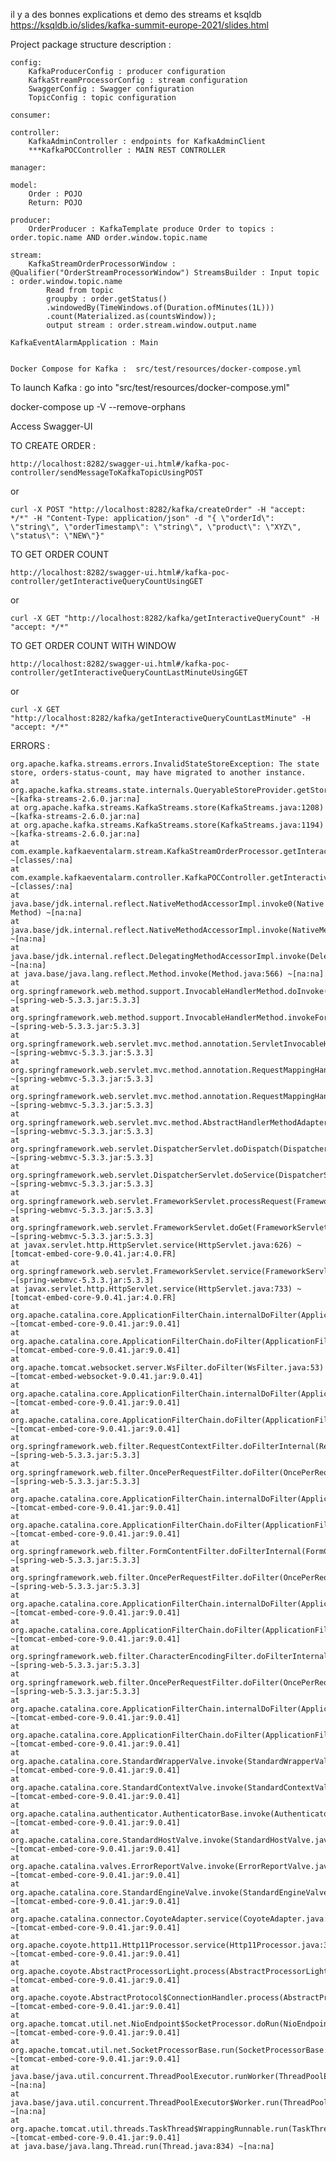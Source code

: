 il y a des bonnes explications et demo des streams et ksqldb
https://ksqldb.io/slides/kafka-summit-europe-2021/slides.html


Project package structure description : 

    config:
        KafkaProducerConfig : producer configuration
        KafkaStreamProcessorConfig : stream configuration
        SwaggerConfig : Swagger configuration
        TopicConfig : topic configuration
    
    consumer:
    
    controller:
        KafkaAdminController : endpoints for KafkaAdminClient
        ***KafkaPOCController : MAIN REST CONTROLLER
    
    manager:
    
    model:
        Order : POJO
        Return: POJO
    
    producer:
        OrderProducer : KafkaTemplate produce Order to topics : order.topic.name AND order.window.topic.name
    
    stream:
        KafkaStreamOrderProcessorWindow : @Qualifier("OrderStreamProcessorWindow") StreamsBuilder : Input topic : order.window.topic.name
            Read from topic
            groupby : order.getStatus()
            .windowedBy(TimeWindows.of(Duration.ofMinutes(1L)))
            .count(Materialized.as(countsWindow));
            output stream : order.stream.window.output.name

    KafkaEventAlarmApplication : Main 


    Docker Compose for Kafka :  src/test/resources/docker-compose.yml

    

To launch Kafka : go into "src/test/resources/docker-compose.yml"

docker-compose up -V --remove-orphans


Access Swagger-UI

TO CREATE ORDER : 

    http://localhost:8282/swagger-ui.html#/kafka-poc-controller/sendMessageToKafkaTopicUsingPOST

or 

    curl -X POST "http://localhost:8282/kafka/createOrder" -H "accept: */*" -H "Content-Type: application/json" -d "{ \"orderId\": \"string\", \"orderTimestamp\": \"string\", \"product\": \"XYZ\", \"status\": \"NEW\"}"


TO GET ORDER COUNT

    http://localhost:8282/swagger-ui.html#/kafka-poc-controller/getInteractiveQueryCountUsingGET

or

    curl -X GET "http://localhost:8282/kafka/getInteractiveQueryCount" -H "accept: */*"


TO GET ORDER COUNT WITH WINDOW

    http://localhost:8282/swagger-ui.html#/kafka-poc-controller/getInteractiveQueryCountLastMinuteUsingGET

or

    curl -X GET "http://localhost:8282/kafka/getInteractiveQueryCountLastMinute" -H "accept: */*"



ERRORS : 

    org.apache.kafka.streams.errors.InvalidStateStoreException: The state store, orders-status-count, may have migrated to another instance.
    at org.apache.kafka.streams.state.internals.QueryableStoreProvider.getStore(QueryableStoreProvider.java:76) ~[kafka-streams-2.6.0.jar:na]
    at org.apache.kafka.streams.KafkaStreams.store(KafkaStreams.java:1208) ~[kafka-streams-2.6.0.jar:na]
    at org.apache.kafka.streams.KafkaStreams.store(KafkaStreams.java:1194) ~[kafka-streams-2.6.0.jar:na]
    at com.example.kafkaeventalarm.stream.KafkaStreamOrderProcessor.getInteractiveQueryCount(KafkaStreamOrderProcessor.java:83) ~[classes/:na]
    at com.example.kafkaeventalarm.controller.KafkaPOCController.getInteractiveQueryCount(KafkaPOCController.java:75) ~[classes/:na]
    at java.base/jdk.internal.reflect.NativeMethodAccessorImpl.invoke0(Native Method) ~[na:na]
    at java.base/jdk.internal.reflect.NativeMethodAccessorImpl.invoke(NativeMethodAccessorImpl.java:62) ~[na:na]
    at java.base/jdk.internal.reflect.DelegatingMethodAccessorImpl.invoke(DelegatingMethodAccessorImpl.java:43) ~[na:na]
    at java.base/java.lang.reflect.Method.invoke(Method.java:566) ~[na:na]
    at org.springframework.web.method.support.InvocableHandlerMethod.doInvoke(InvocableHandlerMethod.java:197) ~[spring-web-5.3.3.jar:5.3.3]
    at org.springframework.web.method.support.InvocableHandlerMethod.invokeForRequest(InvocableHandlerMethod.java:141) ~[spring-web-5.3.3.jar:5.3.3]
    at org.springframework.web.servlet.mvc.method.annotation.ServletInvocableHandlerMethod.invokeAndHandle(ServletInvocableHandlerMethod.java:106) ~[spring-webmvc-5.3.3.jar:5.3.3]
    at org.springframework.web.servlet.mvc.method.annotation.RequestMappingHandlerAdapter.invokeHandlerMethod(RequestMappingHandlerAdapter.java:894) ~[spring-webmvc-5.3.3.jar:5.3.3]
    at org.springframework.web.servlet.mvc.method.annotation.RequestMappingHandlerAdapter.handleInternal(RequestMappingHandlerAdapter.java:808) ~[spring-webmvc-5.3.3.jar:5.3.3]
    at org.springframework.web.servlet.mvc.method.AbstractHandlerMethodAdapter.handle(AbstractHandlerMethodAdapter.java:87) ~[spring-webmvc-5.3.3.jar:5.3.3]
    at org.springframework.web.servlet.DispatcherServlet.doDispatch(DispatcherServlet.java:1060) ~[spring-webmvc-5.3.3.jar:5.3.3]
    at org.springframework.web.servlet.DispatcherServlet.doService(DispatcherServlet.java:962) ~[spring-webmvc-5.3.3.jar:5.3.3]
    at org.springframework.web.servlet.FrameworkServlet.processRequest(FrameworkServlet.java:1006) ~[spring-webmvc-5.3.3.jar:5.3.3]
    at org.springframework.web.servlet.FrameworkServlet.doGet(FrameworkServlet.java:898) ~[spring-webmvc-5.3.3.jar:5.3.3]
    at javax.servlet.http.HttpServlet.service(HttpServlet.java:626) ~[tomcat-embed-core-9.0.41.jar:4.0.FR]
    at org.springframework.web.servlet.FrameworkServlet.service(FrameworkServlet.java:883) ~[spring-webmvc-5.3.3.jar:5.3.3]
    at javax.servlet.http.HttpServlet.service(HttpServlet.java:733) ~[tomcat-embed-core-9.0.41.jar:4.0.FR]
    at org.apache.catalina.core.ApplicationFilterChain.internalDoFilter(ApplicationFilterChain.java:231) ~[tomcat-embed-core-9.0.41.jar:9.0.41]
    at org.apache.catalina.core.ApplicationFilterChain.doFilter(ApplicationFilterChain.java:166) ~[tomcat-embed-core-9.0.41.jar:9.0.41]
    at org.apache.tomcat.websocket.server.WsFilter.doFilter(WsFilter.java:53) ~[tomcat-embed-websocket-9.0.41.jar:9.0.41]
    at org.apache.catalina.core.ApplicationFilterChain.internalDoFilter(ApplicationFilterChain.java:193) ~[tomcat-embed-core-9.0.41.jar:9.0.41]
    at org.apache.catalina.core.ApplicationFilterChain.doFilter(ApplicationFilterChain.java:166) ~[tomcat-embed-core-9.0.41.jar:9.0.41]
    at org.springframework.web.filter.RequestContextFilter.doFilterInternal(RequestContextFilter.java:100) ~[spring-web-5.3.3.jar:5.3.3]
    at org.springframework.web.filter.OncePerRequestFilter.doFilter(OncePerRequestFilter.java:119) ~[spring-web-5.3.3.jar:5.3.3]
    at org.apache.catalina.core.ApplicationFilterChain.internalDoFilter(ApplicationFilterChain.java:193) ~[tomcat-embed-core-9.0.41.jar:9.0.41]
    at org.apache.catalina.core.ApplicationFilterChain.doFilter(ApplicationFilterChain.java:166) ~[tomcat-embed-core-9.0.41.jar:9.0.41]
    at org.springframework.web.filter.FormContentFilter.doFilterInternal(FormContentFilter.java:93) ~[spring-web-5.3.3.jar:5.3.3]
    at org.springframework.web.filter.OncePerRequestFilter.doFilter(OncePerRequestFilter.java:119) ~[spring-web-5.3.3.jar:5.3.3]
    at org.apache.catalina.core.ApplicationFilterChain.internalDoFilter(ApplicationFilterChain.java:193) ~[tomcat-embed-core-9.0.41.jar:9.0.41]
    at org.apache.catalina.core.ApplicationFilterChain.doFilter(ApplicationFilterChain.java:166) ~[tomcat-embed-core-9.0.41.jar:9.0.41]
    at org.springframework.web.filter.CharacterEncodingFilter.doFilterInternal(CharacterEncodingFilter.java:201) ~[spring-web-5.3.3.jar:5.3.3]
    at org.springframework.web.filter.OncePerRequestFilter.doFilter(OncePerRequestFilter.java:119) ~[spring-web-5.3.3.jar:5.3.3]
    at org.apache.catalina.core.ApplicationFilterChain.internalDoFilter(ApplicationFilterChain.java:193) ~[tomcat-embed-core-9.0.41.jar:9.0.41]
    at org.apache.catalina.core.ApplicationFilterChain.doFilter(ApplicationFilterChain.java:166) ~[tomcat-embed-core-9.0.41.jar:9.0.41]
    at org.apache.catalina.core.StandardWrapperValve.invoke(StandardWrapperValve.java:202) ~[tomcat-embed-core-9.0.41.jar:9.0.41]
    at org.apache.catalina.core.StandardContextValve.invoke(StandardContextValve.java:97) ~[tomcat-embed-core-9.0.41.jar:9.0.41]
    at org.apache.catalina.authenticator.AuthenticatorBase.invoke(AuthenticatorBase.java:542) ~[tomcat-embed-core-9.0.41.jar:9.0.41]
    at org.apache.catalina.core.StandardHostValve.invoke(StandardHostValve.java:143) ~[tomcat-embed-core-9.0.41.jar:9.0.41]
    at org.apache.catalina.valves.ErrorReportValve.invoke(ErrorReportValve.java:92) ~[tomcat-embed-core-9.0.41.jar:9.0.41]
    at org.apache.catalina.core.StandardEngineValve.invoke(StandardEngineValve.java:78) ~[tomcat-embed-core-9.0.41.jar:9.0.41]
    at org.apache.catalina.connector.CoyoteAdapter.service(CoyoteAdapter.java:343) ~[tomcat-embed-core-9.0.41.jar:9.0.41]
    at org.apache.coyote.http11.Http11Processor.service(Http11Processor.java:374) ~[tomcat-embed-core-9.0.41.jar:9.0.41]
    at org.apache.coyote.AbstractProcessorLight.process(AbstractProcessorLight.java:65) ~[tomcat-embed-core-9.0.41.jar:9.0.41]
    at org.apache.coyote.AbstractProtocol$ConnectionHandler.process(AbstractProtocol.java:888) ~[tomcat-embed-core-9.0.41.jar:9.0.41]
    at org.apache.tomcat.util.net.NioEndpoint$SocketProcessor.doRun(NioEndpoint.java:1597) ~[tomcat-embed-core-9.0.41.jar:9.0.41]
    at org.apache.tomcat.util.net.SocketProcessorBase.run(SocketProcessorBase.java:49) ~[tomcat-embed-core-9.0.41.jar:9.0.41]
    at java.base/java.util.concurrent.ThreadPoolExecutor.runWorker(ThreadPoolExecutor.java:1128) ~[na:na]
    at java.base/java.util.concurrent.ThreadPoolExecutor$Worker.run(ThreadPoolExecutor.java:628) ~[na:na]
    at org.apache.tomcat.util.threads.TaskThread$WrappingRunnable.run(TaskThread.java:61) ~[tomcat-embed-core-9.0.41.jar:9.0.41]
    at java.base/java.lang.Thread.run(Thread.java:834) ~[na:na]
